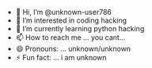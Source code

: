 - 👋 Hi, I’m @unknown-user786
- 👀 I’m interested in coding hacking
- 🌱 I’m currently learning python hacking
- 📫 How to reach me ... you cant...
- 😄 Pronouns: ... unknown/unknown
- ⚡ Fun fact: ... i am unknown

<!---
unknown-user786/unknown-user786 is a ✨ special ✨ repository because its `README.md` (this file) appears on your GitHub profile.
You can click the Preview link to take a look at your changes.
--->
